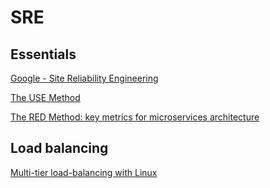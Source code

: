 # SRE

## Essentials

[Google - Site Reliability Engineering](https://sre.google/sre-book/table-of-contents/)

[The USE Method](https://www.brendangregg.com/usemethod.html)

[The RED Method: key metrics for microservices architecture](https://www.weave.works/blog/the-red-method-key-metrics-for-microservices-architecture/)

## Load balancing

[Multi-tier load-balancing with Linux](https://vincent.bernat.ch/en/blog/2018-multi-tier-loadbalancer)